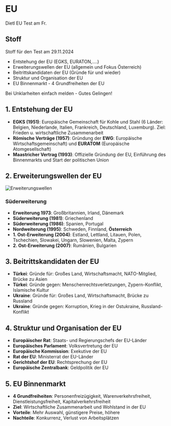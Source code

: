 # EU

Dietl EU Test am Fr.

## Stoff

Stoff für den Test am 29.11.2024

+ Entstehung der EU (EGKS, EURATON,....)
+ Erweiterungswellen der EU (allgemein und Fokus Österreich)
+ Beitrittskandidaten der EU (Gründe für und wieder)
+ Struktur und Organisation der EU
+ EU Binnenmarkt - 4 Grundfreiheiten der EU

Bei Unklarheiten einfach melden - Gutes Gelingen!

## 1. Entstehung der EU

+ **EGKS (1951)**: Europäische Gemeinschaft für Kohle und Stahl (6 Länder: Belgien, Niederlande, Italien, Frankreich, Deutschland, Luxemburg). Ziel: Frieden u. wirtschaftliche Zusammenarbeit
+ **Römische Verträge (1957)**: Gründung der **EWG**: Europäische Wirtschaftsgemeinschaft) und **EURATOM** (Europäische Atomgesellschaft)
+ **Maastricher Vertrag (1993)**: Offizielle Gründung der EU, Einführung des Binnenmarkts und Start der politischen Union

## 2. Erweiterungswellen der EU

![Erweiterungswellen](/images/erweiterungen.png)

### Süderweiterung

+ **Erweiterung 1973**: Großbritannien, Irland, Dänemark
+ **Süderweiterung (1981)**: Griechenland
+ **Süderweiterung (1986)**: Spanien, Portugal
+ **Nordweiterung (1995)**: Schweden, Finnland, **Österreich**
+ **1. Ost-Erweiterung (2004)**: Estland, Lettland, Litauen, Polen, Tschechien, Slowakei, Ungarn, Slowenien, Malta, Zypern
+ **2. Ost-Erweiterung (2007)**: Rumänien, Bulgarien

## 3. Beitrittskandidaten der EU

+ **Türkei**: Gründe für: Großes Land, Wirtschaftsmacht, NATO-Mitglied, Brücke zu Asien
+ **Türkei**: Gründe gegen: Menschenrechtsverletzungen, Zypern-Konflikt, Islamische Kultur
+ **Ukraine**: Gründe für: Großes Land, Wirtschaftsmacht, Brücke zu Russland
+ **Ukraine**: Gründe gegen: Korruption, Krieg in der Ostukraine, Russland-Konflikt

## 4. Struktur und Organisation der EU

+ **Europäischer Rat**: Staats- und Regierungschefs der EU-Länder
+ **Europäisches Parlament**: Volksvertretung der EU
+ **Europäische Kommission**: Exekutive der EU
+ **Rat der EU**: Ministerrat der EU-Länder
+ **Gerichtshof der EU**: Rechtsprechung der EU
+ **Europäische Zentralbank**: Geldpolitik der EU

## 5. EU Binnenmarkt

+ **4 Grundfreiheiten**: Personenfreizügigkeit, Warenverkehrsfreiheit, Dienstleistungsfreiheit, Kapitalverkehrsfreiheit
+ **Ziel**: Wirtschaftliche Zusammenarbeit und Wohlstand in der EU
+ **Vorteile**: Mehr Auswahl, günstigere Preise, höhere
+ **Nachteile**: Konkurrenz, Verlust von Arbeitsplätzen

